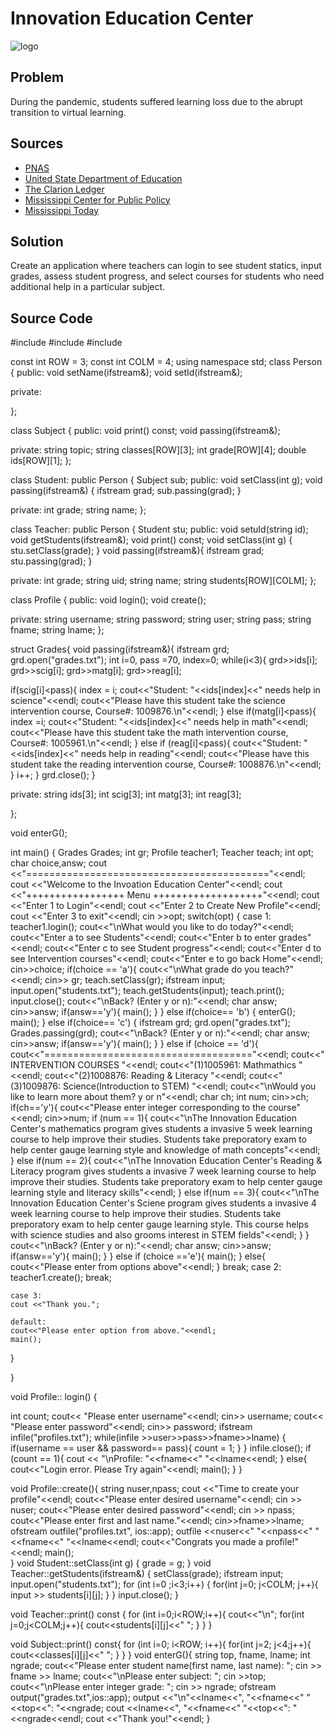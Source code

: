 # Innovation Education Center 
![logo](https://freesvg.org/img/learn-icon.png)
## Problem
During the pandemic, students suffered learning loss due to the abrupt transition to virtual learning. 
 
## Sources
- [PNAS](https://www.pnas.org/content/118/17/e2022376118?utm_source=mp-fotoscape)
- [United State Department of Education](https://www.ed.gov/news/press-releases/us-department-education-approves-mississippis-plan-use-american-rescue-plan-funds-support-k-12-schools-and-students-distributes-remaining-543-million-state)
- [The Clarion Ledger](https://www.clarionledger.com/story/opinion/2020/06/26/mississippi-schools-closures-amid-pandemic-resulted-learning-loss-commentary/3246823001/)
- [Mississippi Center for Public Policy](https://mspolicy.org/students-have-fallen-behind-during-covid-19-a-path-forward-for-mississippi-kids/)
- [Mississippi Today](https://mississippitoday.org/2021/09/23/state-tests-show-mississippi-student-learning-declined-during-pandemic/)

## Solution
Create an application where teachers can login to see student statics,  input grades,  assess student progress, and select courses for students who need additional help in a particular subject. 

## Source Code
#include <iostream>
#include <fstream>
#include <string>

const int ROW = 3;
const int COLM = 4;
using namespace std;
class Person
{
public:
void setName(ifstream&);
void setId(ifstream&);

private:

};

class Subject
{
public:
void print() const;
void passing(ifstream&);

private:
string topic;
string classes[ROW][3];
int grade[ROW][4];
double ids[ROW][1];
};

class Student: public Person
{
Subject sub;
public:
void setClass(int g);
void passing(ifstream&)
{
ifstream grad;
  sub.passing(grad);
}

private:
int grade;
string name;
};

class Teacher: public Person
{
Student stu;
public:
void setuId(string id);
void getStudents(ifstream&);
void print() const;
void setClass(int g)
{
  stu.setClass(grade);
}
void passing(ifstream&){
  ifstream grad;
  stu.passing(grad);
}

private:
int grade;
string uid;
string name;
string students[ROW][COLM];
};


class Profile
{
public:
void login();
void create();

private:
string username;
string password;
string user;
string pass;
string fname;
string lname;
};

struct Grades{
void passing(ifstream&){
  ifstream grd;
  grd.open("grades.txt");
  int i=0, pass =70, index=0;
  while(i<3){
    grd>>ids[i];
    grd>>scig[i];
    grd>>matg[i];
    grd>>reag[i];
  
  if(scig[i]<pass){
    index = i;
      cout<<"Student: "<<ids[index]<<" needs help in science"<<endl;
    cout<<"Please have this student take the science intervention course, Course#: 1009876.\n"<<endl;
    }
    else if(matg[i]<pass){
      index =i;
      cout<<"Student: "<<ids[index]<<" needs help in math"<<endl;
      cout<<"Please have this student take the math intervention course, Course#: 1005961.\n"<<endl;
    }
    else if (reag[i]<pass){
      cout<<"Student: "<<ids[index]<<" needs help in reading"<<endl;
      cout<<"Please have this student take the reading intervention course, Course#: 1008876.\n"<<endl;
    }
    i++;
}
  grd.close();
}

private:
string ids[3];
int scig[3];
int matg[3];
int reag[3];


};

void enterG();

int main() {
  Grades Grades;
  int gr;
  Profile teacher1;
  Teacher teach;
  int opt;
  char choice,answ;
  cout <<"=========================================="<<endl;
  cout <<"Welcome to the Invoation Education Center"<<endl;
  cout <<"+++++++++++++++++ Menu +++++++++++++++++++"<<endl;
  cout <<"Enter 1 to Login"<<endl;
  cout <<"Enter 2 to Create New Profile"<<endl;
  cout <<"Enter 3 to exit"<<endl;
  cin >>opt;
  switch(opt)
  {
    case 1:
    teacher1.login();
      cout<<"\nWhat would you like to do today?"<<endl;
      cout<<"Enter a to see Students"<<endl;
      cout<<"Enter b to enter grades"<<endl;
      cout<<"Enter c to see Student progress"<<endl;
      cout<<"Enter d to see Intervention courses"<<endl;
      cout<<"Enter e to go back Home"<<endl;
      cin>>choice;
    if(choice == 'a'){
      cout<<"\nWhat grade do you teach?"<<endl;
      cin>> gr;
      teach.setClass(gr);
          ifstream input;
          input.open("students.txt");
          teach.getStudents(input);
          teach.print();
          input.close();
      cout<<"\nBack? (Enter y or n):"<<endl;
      char answ;
      cin>>answ;
      if(answ=='y'){
    main();
      }
      }
       else if(choice== 'b')
    {
      enterG();
      main();
    }
    else if(choice== 'c')
    {
      ifstream grd;
      grd.open("grades.txt");
      Grades.passing(grd);
      cout<<"\nBack? (Enter y or n):"<<endl;
      char answ;
      cin>>answ;
      if(answ=='y'){
    main();
    }
      }
    else if (choice == 'd'){
      cout<<"===================================="<<endl;
      cout<<"        INTERVENTION COURSES        "<<endl;
      cout<<"(1)1005961: Mathmathics "<<endl;
      cout<<"(2)1008876: Reading & Literacy "<<endl;
      cout<<"(3)1009876: Science(Introduction to STEM) "<<endl;
      cout<<"\nWould you like to learn more about them? y or n"<<endl;
      char ch;
      int num;
      cin>>ch;
      if(ch=='y'){
        cout<<"Please enter integer corresponding to the course"<<endl;
        cin>>num;
        if (num == 1){
          cout<<"\nThe Innovation Education Center's mathematics program gives students a invasive 5 week learning course to help improve their studies. Students take preporatory exam to help center gauge learning style and knowledge of math concepts"<<endl;
        }
        else if(num == 2){
          cout<<"\nThe Innovation Education Center's Reading & Literacy program gives students a invasive 7 week learning course to help improve their studies. Students take preporatory exam to help center gauge learning style and literacy skills"<<endl;
        }
        else if(num == 3){
         cout<<"\nThe Innovation Education Center's Sciene program gives students a invasive 4 week learning course to help improve their studies. Students take preporatory exam to help center gauge learning style. This course helps with science studies and also grooms interest in STEM fields"<<endl;
        }
      }
      cout<<"\nBack? (Enter y or n):"<<endl;
      char answ;
      cin>>answ;
      if(answ=='y'){
    main();
    }
    }
      else if (choice =='e'){
        main();
      }
    else{
      cout<<"Please enter from options above"<<endl;
    }
    break;
    case 2:
    teacher1.create();
    break;

    case 3:
    cout <<"Thank you.";

    default:
    cout<<"Please enter option from above."<<endl;
    main();
  }  
  
}
  
void Profile:: login()
{

  int count;
  cout<< "Please enter username"<<endl;
  cin>> username;
  cout<< "Please enter password"<<endl;
  cin>> password;
    ifstream infile("profiles.txt");
  while(infile >>user>>pass>>fname>>lname)
    {
      if(username == user && password== pass){
        count = 1;
      }
    }
  infile.close();
  if (count == 1){
    cout << "\nProfile: "<<fname<<" "<<lname<<endl;
  }
  else{
    cout<<"Login error. Please Try again"<<endl;
    main();
  }
}

void Profile::create(){
  string nuser,npass;
  cout <<"Time to create your profile"<<endl;
  cout<<"Please enter desired username"<<endl;
  cin >> nuser;
  cout<<"Please enter desired password"<<endl;
  cin >> npass;
  cout<<"Please enter first and last name."<<endl;
  cin>>fname>>lname;
  ofstream outfile("profiles.txt", ios::app);
  outfile <<nuser<<" "<<npass<<" "<<fname<<" "<<lname<<endl;
  cout<<"Congrats you made a profile!"<<endl;
  main();  
}
void Student::setClass(int g)
{
  grade = g;
}
void Teacher::getStudents(ifstream&)
{
  setClass(grade);
  ifstream input;
  input.open("students.txt");
  for (int i=0 ;i<3;i++)
  {
    for(int j=0; j<COLM; j++){
    input >> students[i][j];
      }
    }
    input.close();
  }

void Teacher::print() const
{
  for (int i=0;i<ROW;i++){
    cout<<"\n";
    for(int j=0;j<COLM;j++){
    cout<<students[i][j]<<" ";
      }
}
  }

void Subject::print() const{
  for (int i=0; i<ROW; i++){
    for(int j=2; j<4;j++){
      cout<<classes[i][j]<<" ";
    }
  }
}
void enterG(){
  string top, fname, lname;
  int ngrade;
  cout<<"Please enter student name(first name, last name): ";
  cin >> fname >> lname;
  cout<<"\nPlease enter subject: ";
  cin >>top;
  cout<<"\nPlease enter integer grade: ";
  cin >> ngrade;
  ofstream output("grades.txt",ios::app);
  output <<"\n"<<lname<<", "<<fname<<" "<<top<<": "<<ngrade;
  cout <<lname<<", "<<fname<<" "<<top<<": "<<ngrade<<endl;
  cout <<"Thank you!"<<endl;
}
